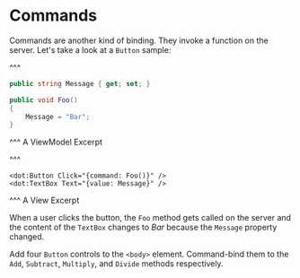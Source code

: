 ﻿---
Title: Commands
CodeTask: /resources/010_calculator/50_commands.dothtml.csx
---

# Commands

Commands are another kind of binding. They invoke a function on the server. Let's take a look at a `Button` sample:

^^^
```csharp
public string Message { get; set; }

public void Foo()
{
    Message = "Bar";
}
```
^^^ A ViewModel Excerpt


^^^
```dothtml
<dot:Button Click="{command: Foo()}" />
<dot:TextBox Text="{value: Message}" />
```
^^^ A View Excerpt

When a user clicks the button, the `Foo` method gets called on the server and the content of the `TextBox` changes to _Bar_ because the `Message` property changed.

Add four `Button` controls to the `<body>` element. Command-bind them to the `Add`, `Subtract`, `Multiply`, and `Divide` methods respectively.